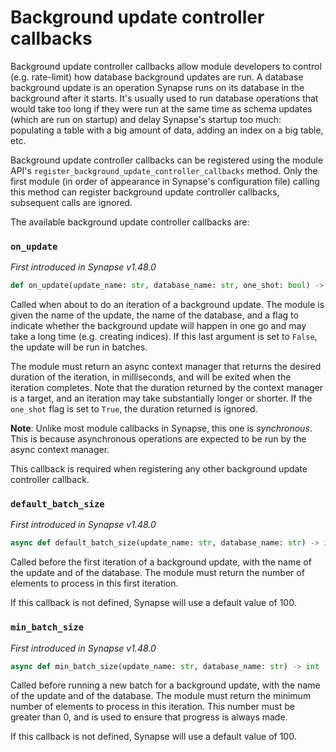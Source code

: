 # Background update controller callbacks

Background update controller callbacks allow module developers to control (e.g. rate-limit)
how database background updates are run. A database background update is an operation
Synapse runs on its database in the background after it starts. It's usually used to run
database operations that would take too long if they were run at the same time as schema
updates (which are run on startup) and delay Synapse's startup too much: populating a
table with a big amount of data, adding an index on a big table, etc.

Background update controller callbacks can be registered using the module API's
`register_background_update_controller_callbacks` method. Only the first module (in order
of appearance in Synapse's configuration file) calling this method can register background
update controller callbacks, subsequent calls are ignored.

The available background update controller callbacks are:

### `on_update`

_First introduced in Synapse v1.48.0_

```python
def on_update(update_name: str, database_name: str, one_shot: bool) -> AsyncContextManager[int]
```

Called when about to do an iteration of a background update. The module is given the name
of the update, the name of the database, and a flag to indicate whether the background
update will happen in one go and may take a long time (e.g. creating indices). If this last
argument is set to `False`, the update will be run in batches.

The module must return an async context manager that returns the desired duration of the
iteration, in milliseconds, and will be exited when the iteration completes. Note that the
duration returned by the context manager is a target, and an iteration may take
substantially longer or shorter. If the `one_shot` flag is set to `True`, the duration
returned is ignored.

__Note__: Unlike most module callbacks in Synapse, this one is _synchronous_. This is
because asynchronous operations are expected to be run by the async context manager.

This callback is required when registering any other background update controller callback.

### `default_batch_size`

_First introduced in Synapse v1.48.0_

```python
async def default_batch_size(update_name: str, database_name: str) -> int
```

Called before the first iteration of a background update, with the name of the update and
of the database. The module must return the number of elements to process in this first
iteration.

If this callback is not defined, Synapse will use a default value of 100.

### `min_batch_size`

_First introduced in Synapse v1.48.0_

```python
async def min_batch_size(update_name: str, database_name: str) -> int
```

Called before running a new batch for a background update, with the name of the update and
of the database. The module must return the minimum number of elements to process in this
iteration. This number must be greater than 0, and is used to ensure that progress is
always made.

If this callback is not defined, Synapse will use a default value of 100.
